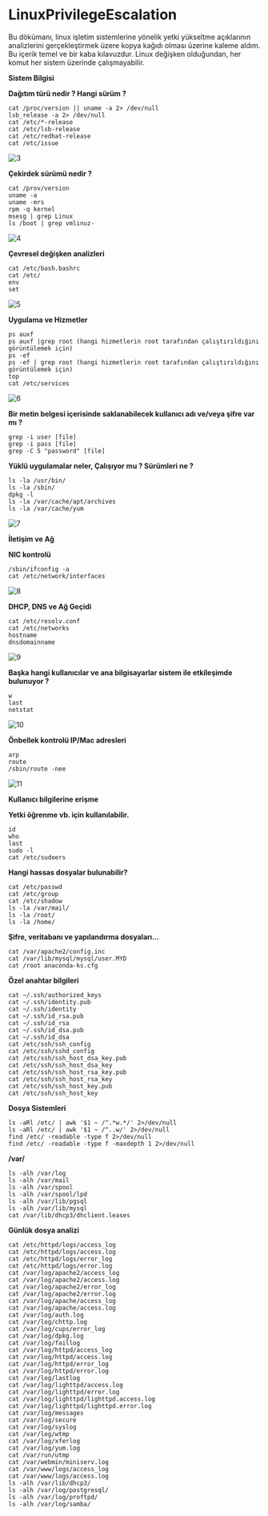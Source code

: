 # LinuxPrivilegeEscalation

Bu dökümanı, linux işletim sistemlerine yönelik yetki yükseltme açıklarının analizlerini gerçekleştirmek üzere kopya kağıdı olması üzerine kaleme aldım.
Bu içerik temel ve bir kaba kılavuzdur. Linux değişken olduğundan, her komut her sistem üzerinde çalışmayabilir.


**Sistem Bilgisi**

**Dağıtım türü nedir ? Hangi sürüm ?**

```
cat /proc/version || uname -a 2> /dev/null
lsb_release -a 2> /dev/null
cat /etc/*-release 
cat /etc/lsb-release 
cat /etc/redhat-release
cat /etc/issue
```
![3](https://user-images.githubusercontent.com/101067919/156942673-09f5be4b-b9df-444e-814b-1575e64fbfb2.png)


**Çekirdek sürümü nedir ?**

```
cat /prov/version
uname -a 
uname -mrs
rpm -q kernel
msesg | grep Linux
ls /boot | grep vmlinuz-
```
![4](https://user-images.githubusercontent.com/101067919/156942862-254dbd1a-2ded-416b-aec9-0e171046fafb.png)

**Çevresel değişken analizleri**

```
cat /etc/bash.bashrc
cat /etc/
env
set
```
![5](https://user-images.githubusercontent.com/101067919/156943101-4e52f412-fe01-42a9-95ee-0dd82c9c52aa.png)

**Uygulama ve Hizmetler**

```
ps auxf 
ps auxf |grep root (hangi hizmetlerin root tarafından çalıştırıldığını görüntülemek için)
ps -ef
ps -ef | grep root (hangi hizmetlerin root tarafından çalıştırıldığını görüntülemek için)
top
cat /etc/services
```
![6](https://user-images.githubusercontent.com/101067919/156943957-c2559240-f6c9-40f8-a840-cf115fefe6ad.png)

**Bir metin belgesi içerisinde saklanabilecek kullanıcı adı ve/veya şifre var mı ?**
```
grep -i user [file]
grep -i pass [file]
grep -C 5 "password" [file]
```

**Yüklü uygulamalar neler, Çalışıyor mu ? Sürümleri ne ?**
```
ls -la /usr/bin/
ls -la /sbin/
dpkg -l
ls -la /var/cache/apt/archives
ls -la /var/cache/yum
```
![7](https://user-images.githubusercontent.com/101067919/156944636-a196add4-16b4-4b70-8ea0-e1e8bb938989.png)


**İletişim ve Ağ**

**NIC kontrolü**
```
/sbin/ifconfig -a
cat /etc/network/interfaces
```
![8](https://user-images.githubusercontent.com/101067919/156944974-ac0421e5-fc4e-4b3f-ab35-fe3f0f1dceb1.png)

**DHCP, DNS ve Ağ Geçidi**
```
cat /etc/resolv.conf
cat /etc/networks
hostname
dnsdomainname
```
![9](https://user-images.githubusercontent.com/101067919/156945093-e9e0ef7e-f452-4968-a13d-27be38a5c263.png)

**Başka hangi kullanıcılar ve ana bilgisayarlar sistem ile etkileşimde bulunuyor ?**
```
w
last
netstat
```
![10](https://user-images.githubusercontent.com/101067919/156945228-c0dc350f-80b9-4dad-b37b-7cdc7edf45f0.png)

**Önbellek kontrolü IP/Mac adresleri**
```
arp
route
/sbin/route -nee
```
![11](https://user-images.githubusercontent.com/101067919/156945373-10c4902f-92f4-428c-9b9c-115b444f8c2e.png)

**Kullanıcı bilgilerine erişme**

**Yetki öğrenme vb. için kullanılabilir.**
```
id
who
last
sudo -l
cat /etc/sudoers
```

**Hangi hassas dosyalar bulunabilir?**
```
cat /etc/passwd
cat /etc/group
cat /etc/shadow
ls -la /var/mail/
ls -la /root/
ls -la /home/
```

**Şifre, veritabanı ve yapılandırma dosyaları...**
```
cat /var/apache2/config.inc
cat /var/lib/mysql/mysql/user.MYD
cat /root anaconda-ks.cfg
```

**Özel anahtar bilgileri**
```
cat ~/.ssh/authorized_keys
cat ~/.ssh/identity.pub
cat ~/.ssh/identity
cat ~/.ssh/id_rsa.pub
cat ~/.ssh/id_rsa
cat ~/.ssh/id_dsa.pub
cat ~/.ssh/id_dsa
cat /etc/ssh/ssh_config
cat /etc/ssh/sshd_config
cat /etc/ssh/ssh_host_dsa_key.pub
cat /etc/ssh/ssh_host_dsa_key
cat /etc/ssh/ssh_host_rsa_key.pub
cat /etc/ssh/ssh_host_rsa_key
cat /etc/ssh/ssh_host_key.pub
cat /etc/ssh/ssh_host_key
```

**Dosya Sistemleri**
```
ls -aRl /etc/ | awk '$1 ~ /^.*w.*/' 2>/dev/null
ls -aRl /etc/ | awk '$1 ~ /^..w/' 2>/dev/null
find /etc/ -readable -type f 2>/dev/null  
find /etc/ -readable -type f -maxdepth 1 2>/dev/null
```

**/var/**
```
ls -alh /var/log
ls -alh /var/mail
ls -alh /var/spool
ls -alh /var/spool/lpd
ls -alh /var/lib/pgsql
ls -alh /var/lib/mysql
cat /var/lib/dhcp3/dhclient.leases
```
**Günlük dosya analizi**
```
cat /etc/httpd/logs/access_log
cat /etc/httpd/logs/access.log
cat /etc/httpd/logs/error_log
cat /etc/httpd/logs/error.log
cat /var/log/apache2/access_log
cat /var/log/apache2/access.log
cat /var/log/apache2/error_log
cat /var/log/apache2/error.log
cat /var/log/apache/access_log
cat /var/log/apache/access.log
cat /var/log/auth.log
cat /var/log/chttp.log
cat /var/log/cups/error_log
cat /var/log/dpkg.log
cat /var/log/faillog
cat /var/log/httpd/access_log
cat /var/log/httpd/access.log
cat /var/log/httpd/error_log
cat /var/log/httpd/error.log
cat /var/log/lastlog
cat /var/log/lighttpd/access.log
cat /var/log/lighttpd/error.log
cat /var/log/lighttpd/lighttpd.access.log
cat /var/log/lighttpd/lighttpd.error.log
cat /var/log/messages
cat /var/log/secure
cat /var/log/syslog
cat /var/log/wtmp
cat /var/log/xferlog
cat /var/log/yum.log
cat /var/run/utmp
cat /var/webmin/miniserv.log
cat /var/www/logs/access_log
cat /var/www/logs/access.log
ls -alh /var/lib/dhcp3/
ls -alh /var/log/postgresql/
ls -alh /var/log/proftpd/
ls -alh /var/log/samba/
```
